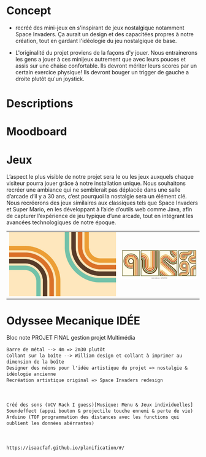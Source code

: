 # Concept
- recréé des mini-jeux en s'inspirant de jeux nostalgique notamment Space Invaders. Ça aurait un design et des capacitées propres à notre création, tout en gardant l'idéologie du jeu nostalgique de base.

- L'originalité du projet proviens de la façons d'y jouer. Nous entrainerons les gens a jouer à ces minijeux autrement que avec leurs pouces et assis sur une chaise confortable. Ils devront mériter leurs scores par un certain exercice physique! Ils devront bouger un trigger de gauche a droite plutôt qu'un joystick. 

# Descriptions



# Moodboard

# Jeux

L’aspect le plus visible de notre projet sera le ou les jeux auxquels chaque visiteur pourra jouer grâce à notre installation unique. Nous souhaitons recréer une ambiance qui ne semblerait pas déplacée dans une salle d’arcade d’il y a 30 ans, c’est pourquoi la nostalgie sera un élément clé. Nous recréerons des jeux similaires aux classiques tels que Space Invaders et Super Mario, en les développant à l’aide d’outils web comme Java, afin de capturer l’expérience de jeu typique d’une arcade, tout en intégrant les avancées technologiques de notre époque.

<table>
  <tr>
    <td><img src="retro-lines-background-colorful-60s-and-70s-circular-stripes-style-illustration-design-vector.jpg" >
    <td><img src="retro-vintage-70s-style-stripes-260nw-2272609063.webp" ></td>
  </tr>
</table>




# Odyssee Mecanique IDÉE
 
Bloc note PROJET FINAL gestion projet Multimédia

	Barre de métal --> 4m => 2m30 plutôt
	Collant sur la boîte --> William design et collant à imprimer au dimension de la boîte
	Designer des néons pour l'idée artistique du projet => nostalgie & idéologie ancienne
	Recréation artistique original => Space Invaders redesign
	


	Créé des sons (VCV Rack I guess)[Musique: Menu & Jeux individuelles]
	Soundeffect (appui bouton & projectile touche ennemi & perte de vie)
	Arduino (TOF programmation des distances avec les functions qui oublient les données abérrantes)
	
	
	
	https://isaacfaf.github.io/planification/#/ 
